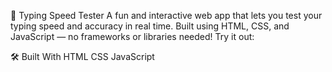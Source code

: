 
🧠 Typing Speed Tester
A fun and interactive web app that lets you test your typing speed and accuracy in real time. Built using HTML, CSS, and JavaScript — no frameworks or libraries needed!
Try it out:

🛠️ Built With
HTML
CSS
JavaScript
